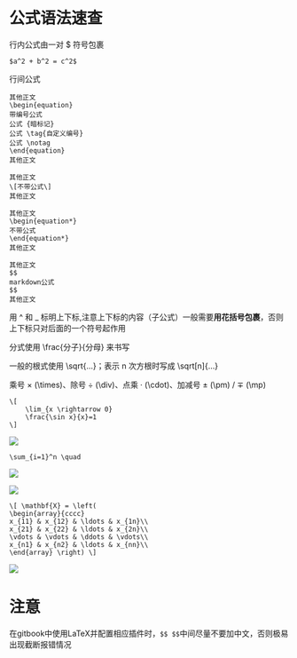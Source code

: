 # 公式语法速查

行内公式由一对 $ 符号包裹

```
$a^2 + b^2 = c^2$
```

行间公式

```
其他正文
\begin{equation} 
带编号公式
公式 {暗标记}
公式 \tag{自定义编号}
公式 \notag 
\end{equation} 
其他正文
```

```
其他正文
\[不带公式\]
其他正文
```

```
其他正文
\begin{equation*} 
不带公式
\end{equation*} 
其他正文
```

```
其他正文
$$
markdown公式
$$
其他正文

```

用 ^ 和 _ 标明上下标,注意上下标的内容（子公式）一般需要**用花括号包裹**，否则上下标只对后面的一个符号起作用

分式使用 \frac{分子}{分母} 来书写

一般的根式使用 \sqrt{...}；表示 n 次方根时写成 \sqrt[n]{...}

乘号 × (\times)、除号 ÷ (\div)、点乘 · (\cdot)、加减号 ± (\pm) / ∓ (\mp)

```
\[
    \lim_{x \rightarrow 0} 
    \frac{\sin x}{x}=1
\]
```

![](https://img1.zlogs.net/19/20191007192728.png)

```
\sum_{i=1}^n \quad 
```

![](https://img1.zlogs.net/19/20191007192923.png)

![](https://img1.zlogs.net/19/20191007193001.png)

```
\[ \mathbf{X} = \left( 
\begin{array}{cccc} 
x_{11} & x_{12} & \ldots & x_{1n}\\ 
x_{21} & x_{22} & \ldots & x_{2n}\\ 
\vdots & \vdots & \ddots & \vdots\\ 
x_{n1} & x_{n2} & \ldots & x_{nn}\\ 
\end{array} \right) \]
```

![](https://img1.zlogs.net/19/20191007193222.png)







# 注意
在gitbook中使用LaTeX并配置相应插件时，`$$ $$`中间尽量不要加中文，否则极易出现截断报错情况





















